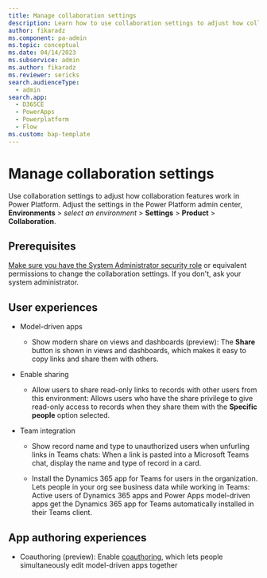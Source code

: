 ```yaml
---
title: Manage collaboration settings
description: Learn how to use collaboration settings to adjust how collaboration features work in Power Platform.
author: fikaradz
ms.component: pa-admin
ms.topic: conceptual
ms.date: 04/14/2023
ms.subservice: admin
ms.author: fikaradz 
ms.reviewer: sericks
search.audienceType: 
  - admin
search.app:
  - D365CE
  - PowerApps
  - Powerplatform
  - Flow
ms.custom: bap-template
---
```


# Manage collaboration settings

Use collaboration settings to adjust how collaboration features work in Power Platform. Adjust the settings in the Power Platform admin center, **Environments** > *select an environment* > **Settings** > **Product** > **Collaboration**.

## Prerequisites

[Make sure you have the System Administrator security role](/powerapps/user/view-your-user-profile) or equivalent permissions to change the collaboration settings. If you don't, ask your system administrator.

## User experiences

- Model-driven apps

  - Show modern share on views and dashboards (preview): The **Share** button is shown in views and dashboards, which makes it easy to copy links and share them with others.

- Enable sharing

  - Allow users to share read-only links to records with other users from this environment: Allows users who have the share privilege to give read-only access to records when they share them with the **Specific people** option selected.

- Team integration

  - Show record name and type to unauthorized users when unfurling links in Teams chats: When a link is pasted into a Microsoft Teams chat, display the name and type of record in a card.

  - Install the Dynamics 365 app for Teams for users in the organization. Lets people in your org see business data while working in Teams: Active users of Dynamics 365 apps and Power Apps model-driven apps get the Dynamics 365 app for Teams automatically installed in their Teams client.

## App authoring experiences

- Coauthoring (preview): Enable [coauthoring](/power-apps/maker/model-driven-apps/coauthoring), which lets people simultaneously edit model-driven apps together
